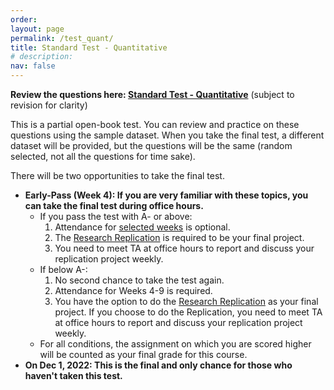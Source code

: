 ```yaml
---
order: 
layout: page
permalink: /test_quant/
title: Standard Test - Quantitative
# description:
nav: false
---
```


**Review the questions here: [Standard Test - Quantitative](https://docs.google.com/document/d/1DMwZjShq1L7Q167UH1mzuo_d7TUZ-Lfh-id-vz6ND4I/edit?usp=sharing)** (subject to revision for clarity)

This is a partial open-book test. You can review and practice on these questions using the sample dataset. When you take the final test, a different dataset will be provided, but the questions will be the same (random selected, not all the questions for time sake). 

There will be two opportunities to take the final test.

- **Early-Pass (Week 4): If you are very familiar with these topics, you can take the final test during office hours.**
	- If you pass the test with A- or above:
		1. Attendance for [selected weeks](/schedule/) is optional.
		2. The [Research Replication](#4-research-replication) is required to be your final project.
		3. You need to meet TA at office hours to report and discuss your replication project weekly.
	- If below A-:
		1. No second chance to take the test again.
		2. Attendance for Weeks 4-9 is required.
		3. You have the option to do the [Research Replication](#4-research-replication) as your final project. If you choose to do the Replication, you need to meet TA at office hours to report and discuss your replication project weekly.
	- For all conditions, the assignment on which you are scored higher will be counted as your final grade for this course.
- **On Dec 1, 2022: This is the final and only chance for those who haven't taken this test.**

<!-- Submit a Word document with your analysis, code, figures, and tables etc. via Canvas. -->